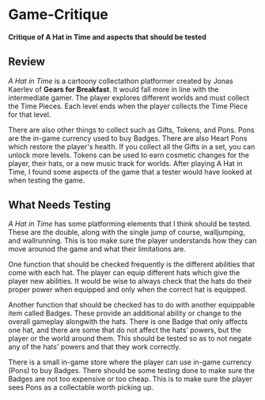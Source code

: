 # Game-Critique
#### Critique of A Hat in Time and aspects that should be tested

## Review

*A Hat in Time* is a cartoony collectathon platformer created by Jonas Kaerlev of **Gears for Breakfast**. It would fall more in line with the intermediate gamer. The player explores different worlds and must collect the Time Pieces. Each level ends when the player collects the Time Piece for that level. 

There are also other things to collect such as Gifts, Tokens, and Pons. Pons are the in-game currency used to buy Badges. There are also Heart Pons which restore the player's health. If you collect all the Gifts in a set, you can unlock more levels. Tokens can be used to earn cosmetic changes for the player, their hats, or a new music track for worlds. After playing A Hat in Time, I found some aspects of the game that a tester would have looked at when testing the game.

## What Needs Testing

*A Hat in Time* has some platforming elements that I think should be tested. These are the double, along with the single jump of course, walljumping, and wallrunning. This is too make sure the player understands how they can move arounod the game and what their limitations are.

One function that should be checked frequently is the different abilities that come with each hat. The player can equip different hats which give the player new abilities. It would be wise to always check that the hats do their proper power when equipped and only when the correct hat is equipped.

Another function that should be checked has to do with another equippable item called Badges. These provide an additional ability or change to the overall gameplay alongwith the hats. There is one Badge that only affects one hat, and there are some that do not affect the hats' powers, but the player or the world around them. This should be tested so as to not negate any of the hats' powers and that they work correctly.

There is a small in-game store where the player can use in-game currency (Pons) to buy Badges. There should be some testing done to make sure the Badges are not too expensive or too cheap. This is to make sure the player sees Pons as a collectable worth picking up.


